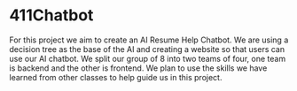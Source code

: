 # 411Chatbot

For this project we aim to create an AI Resume Help Chatbot. We are using a decision tree as the base of the AI and creating a website so that users can use our AI chatbot. We split our group of 8 into two teams of four, one team is backend and the other is frontend. We plan to use the skills we have learned from other classes to help guide us in this project. 
